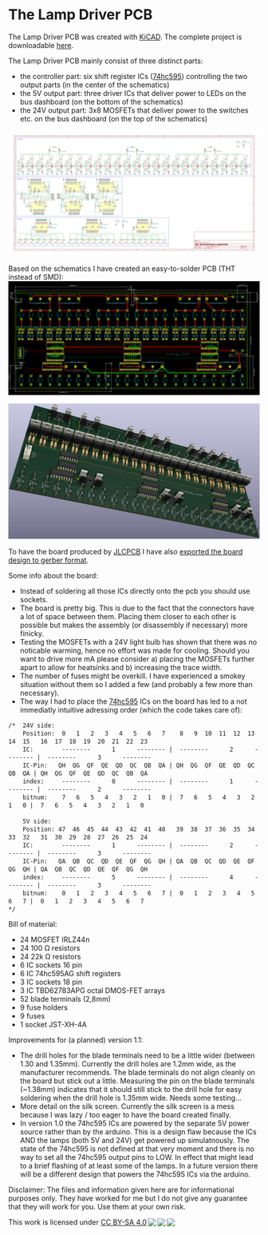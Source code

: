 # The Lamp Driver PCB

The Lamp Driver PCB was created with [KiCAD](https://kicad-pcb.org/). The complete project is downloadable [here](files/LampDriver-Kicad.zip).

The Lamp Driver PCB mainly consist of three distinct parts:
- the controller part: six shift register ICs ([74hc595](https://microcontrollerslab.com/74hc595-shift-register-interfacing-arduino/)) controlling the two output parts (in the center of the schematics)
- the 5V output part: three driver ICs that deliver power to LEDs on the bus dashboard (on the bottom of the schematics)
- the 24V output part: 3x8 MOSFETs that deliver power to the switches etc. on the bus dashboard (on the top of the schematics)

![the schematics](images/LampDriverSchematics.png)

Based on the schematics I have created an easy-to-solder PCB (THT instead of SMD):
![the board](images/LampDriverBoard.png)


![the rendered pcb](images/LampDriverPCB.png)

To have the board produced by [JLCPCB](https://jlcpcb.com/) I have also [exported the board design to gerber format](files/LampDriverPCB_gerber.zip).

Some info about the board:
- Instead of soldering all those ICs directly onto the pcb you should use sockets.
- The board is pretty big. This is due to the fact that the connectors have a lot of space between them. Placing them closer to each other is possible but makes the assembly (or disassembly if necessary) more finicky.
- Testing the MOSFETs with a 24V light bulb has shown that there was no noticable warming, hence no effort was made for cooling. Should you want to drive more mA please consider a) placing the MOSFETs further apart to allow for heatsinks and b) increasing the trace width.
- The number of fuses might be overkill. I have experienced a smokey situation without them so I added a few (and probably a few more than necessary).
- The way I had to place the [74hc595](https://microcontrollerslab.com/74hc595-shift-register-interfacing-arduino/) ICs on the board has led to a not immediatly intuitive adressing order (which the code takes care of):

```
/*  24V side:
    Position:  0   1   2   3   4   5   6   7    8   9  10  11  12  13  14  15   16  17  18  19  20  21  22  23
    IC:        --------      1      -------- |  --------      2      -------- |  --------      3      --------
    IC-Pin:   QH  QG  QF  QE  QD  QC  QB  QA | QH  QG  QF  QE  QD  QC  QB  QA | QH  QG  QF  QE  QD  QC  QB  QA
    index:     --------      0      -------- |  --------      1      -------- |  --------      2      --------
    bitnum:    7   6   5   4   3   2   1   0 |  7   6   5   4   3   2   1   0 |  7   6   5   4   3   2   1   0 

    5V side:
    Position: 47  46  45  44  43  42  41  40   39  38  37  36  35  34  33  32   31  30  29  28  27  26  25  24
    IC:        --------      1      -------- |  --------      2      -------- |  --------      3      --------
    IC-Pin:   QA  QB  QC  QD  QE  QF  QG  QH | QA  QB  QC  QD  QE  QF  QG  QH | QA  QB  QC  QD  QE  QF  QG  QH
    index:     --------      5      -------- |  --------      4      -------- |  --------      3      --------
    bitnum:    0   1   2   3   4   5   6   7 |  0   1   2   3   4   5   6   7 |  0   1   2   3   4   5   6   7 
*/
```

Bill of material:
- 24 MOSFET IRLZ44n
- 24 100 Ω resistors
- 24 22k Ω resistors
-  6 IC sockets 16 pin
-  6 IC 74hc595AG shift registers
-  3 IC sockets 18 pin
-  3 IC TBD62783APG octal DMOS-FET arrays
- 52 blade terminals (2,8mm)
-  9 fuse holders
-  9 fuses
-  1 socket JST-XH-4A

Improvements for (a planned) version 1.1:
- The drill holes for the blade terminals need to be a little wider (between 1.30 and 1.35mm). Currently the drill holes are 1.2mm wide, as the manufacturer recommends. The blade terminals do not align cleanly on the board but stick out a little.  Measuring the pin on the blade terminals (~1.38mm) indicates that it should still stick to the drill hole for easy soldering when the drill hole is 1.35mm wide. Needs some testing...
- More detail on the silk screen. Currently the silk screen is a mess because I was lazy / too eager to have the board created finally.
- In version 1.0 the 74hc595 ICs are powered by the separate 5V power source rather than by the arduino. This is a design flaw because the ICs AND the lamps (both 5V and 24V) get powered up simulatnously. The state of the 74hc595 is not defined at that very moment and there is no way to set all the 74hc595 output pins to LOW. In effect that might lead to a brief flashing of at least some of the lamps. In a future version there will be a different design that powers the 74hc595 ICs via the arduino.

Disclaimer: The files and information given here are for informational purposes only. They have worked for me but I do not give any guarantee that they will work for you. Use them at your own risk.

<p xmlns:dct="http://purl.org/dc/terms/" xmlns:cc="http://creativecommons.org/ns#" class="license-text">This work   is licensed under <a rel="license" href="https://creativecommons.org/licenses/by-sa/4.0">CC BY-SA 4.0<img style="height:22px!important;margin-left:3px;vertical-align:text-bottom;" src="https://mirrors.creativecommons.org/presskit/icons/cc.svg?ref=chooser-v1" /><img style="height:22px!important;margin-left:3px;vertical-align:text-bottom;" src="https://mirrors.creativecommons.org/presskit/icons/by.svg?ref=chooser-v1" /><img style="height:22px!important;margin-left:3px;vertical-align:text-bottom;" src="https://mirrors.creativecommons.org/presskit/icons/sa.svg?ref=chooser-v1" /></a></p>